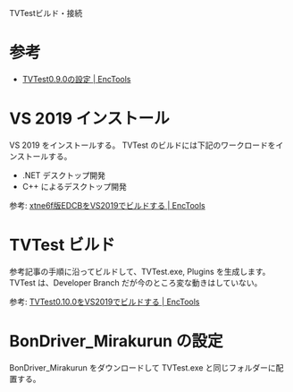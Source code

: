 TVTestビルド・接続


# 参考
- [TVTest0\.9\.0の設定 \| EncTools](https://enctools.com/tvtest-settings/)

# VS 2019 インストール
VS 2019 をインストールする。
TVTest のビルドには下記のワークロードをインストールする。
- .NET デスクトップ開発
- C++ によるデスクトップ開発 

参考: [xtne6f版EDCBをVS2019でビルドする \| EncTools](https://enctools.com/edcb-vs2019-build/)

# TVTest ビルド
参考記事の手順に沿ってビルドして、TVTest.exe, Plugins を生成します。
TVTest は、Developer Branch だが今のところ変な動きはしていない。

参考: [TVTest0\.10\.0をVS2019でビルドする \| EncTools](https://enctools.com/tvtest-vs2019-build/)

# BonDriver_Mirakurun の設定
BonDriver_Mirakurun をダウンロードして
TVTest.exe と同じフォルダーに配置する。




